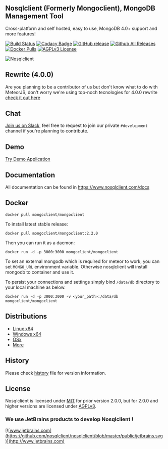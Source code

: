 ## Nosqlclient (Formerly Mongoclient), MongoDB Management Tool

Cross-platform and self hosted, easy to use, MongoDB 4.0+ support and more features!
  

[![Build Status](https://travis-ci.org/nosqlclient/nosqlclient.svg?branch=master)](https://travis-ci.org/nosqlclient/nosqlclient)
[![Codacy Badge](https://api.codacy.com/project/badge/Grade/6a75fc4e1d3f480f811b5339202400b5)](https://www.codacy.com/app/ozdemirsercan27/mongoclient?utm_source=github.com&amp;utm_medium=referral&amp;utm_content=mongoclient/mongoclient&amp;utm_campaign=Badge_Grade)
[![GitHub release](https://img.shields.io/github/release/nosqlclient/nosqlclient.svg)](https://github.com/nosqlclient/nosqlclient)
[![Github All Releases](https://img.shields.io/github/downloads/nosqlclient/nosqlclient/total.svg)](https://github.com/nosqlclient/nosqlclient)
[![Docker Pulls](https://img.shields.io/docker/pulls/mongoclient/mongoclient.svg)](https://hub.docker.com/r/mongoclient/mongoclient/)
[![AGPLv3 License](https://img.shields.io/github/license/nosqlclient/nosqlclient.svg)](https://github.com/nosqlclient/nosqlclient/blob/master/LICENSE)

![Nosqlclient](https://www.nosqlclient.com/img/logo/mongoclient_logo_black_half_size.png)

## Rewrite (4.0.0)
Are you planning to be a contributor of us but don't know what to do with MeteorJS, don't worry we're using top-noch tecnologies for 4.0.0 rewrite [check it out here](https://medium.com/@mongoclient/new-year-update-2019-506400aee349)

## Chat
[Join us on Slack](https://join.slack.com/t/nosqlclient/shared_invite/enQtNDg3OTMzMzE0NjQ1LWZjZWZmY2FlOTgzMmJmYjJjNjQ1MjhkY2MwNTA5MWMzODM1Yzc2YmIzZmE4ZmE4M2MzN2YyZjM3NjUwOGNmODQ), feel free to request to join our private `#development` channel if you're planning to contribute. 

## Demo
[Try Demo Application](https://www.nosqlclient.com/demo/)

## Documentation
All documentation can be found in https://www.nosqlclient.com/docs

## Docker

```docker pull mongoclient/mongoclient```

To install latest stable release:

```docker pull mongoclient/mongoclient:2.2.0```

Then you can run it as a daemon:

```docker run -d -p 3000:3000 mongoclient/mongoclient```

To set an external mongodb which is required for meteor to work, you can set ```MONGO_URL``` environment variable. Otherwise nosqlclient will install mongodb to container and use it.

To persist your connections and settings simply bind ```/data/db``` directory to your local machine as below.

```docker run -d -p 3000:3000 -v <your_path>:/data/db mongoclient/mongoclient```


## Distributions

* [Linux x64](https://github.com/nosqlclient/nosqlclient/releases/download/2.2.0/linux-portable-x64.zip)
* [Windows x64](https://github.com/nosqlclient/nosqlclient/releases/download/2.2.0/windows-portable-x64.zip)
* [OSx](https://github.com/nosqlclient/nosqlclient/releases/download/2.2.0/osx-portable.zip)
* [More](https://nosqlclient.com/docs/start.html)


## History
Please check [history](https://github.com/nosqlclient/nosqlclient/blob/master/HISTORY.MD) file for version information.


## License
Nosqlclient is licensed under [MIT](https://en.wikipedia.org/wiki/MIT_License) for prior version 2.0.0, but for 2.0.0 and higher versions are licensed under [AGPLv3](https://www.gnu.org/licenses/agpl-3.0.html).

### We use JetBrains products to develop Nosqlclient !
[![www.jetbrains.com](https://github.com/nosqlclient/nosqlclient/blob/master/public/jetbrains.svg)](http://www.jetbrains.com)
